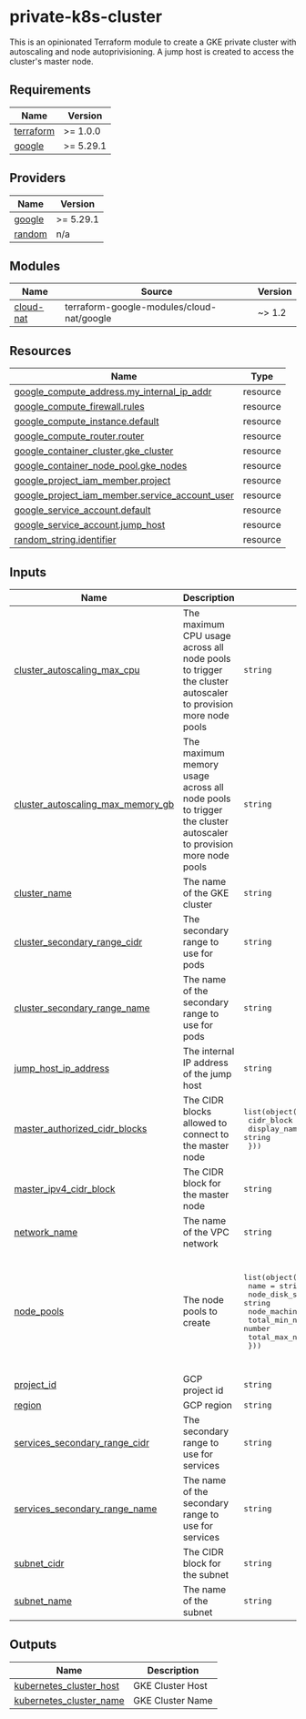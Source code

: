 # private-k8s-cluster
This is an opinionated Terraform module to create a GKE private cluster with autoscaling and 
node autoprivisioning. A jump host is created to access the cluster's master node.


<!-- BEGIN_TF_DOCS -->
## Requirements

| Name | Version |
|------|---------|
| <a name="requirement_terraform"></a> [terraform](#requirement\_terraform) | >= 1.0.0 |
| <a name="requirement_google"></a> [google](#requirement\_google) | >= 5.29.1 |

## Providers

| Name | Version |
|------|---------|
| <a name="provider_google"></a> [google](#provider\_google) | >= 5.29.1 |
| <a name="provider_random"></a> [random](#provider\_random) | n/a |

## Modules

| Name | Source | Version |
|------|--------|---------|
| <a name="module_cloud-nat"></a> [cloud-nat](#module\_cloud-nat) | terraform-google-modules/cloud-nat/google | ~> 1.2 |

## Resources

| Name | Type |
|------|------|
| [google_compute_address.my_internal_ip_addr](https://registry.terraform.io/providers/hashicorp/google/latest/docs/resources/compute_address) | resource |
| [google_compute_firewall.rules](https://registry.terraform.io/providers/hashicorp/google/latest/docs/resources/compute_firewall) | resource |
| [google_compute_instance.default](https://registry.terraform.io/providers/hashicorp/google/latest/docs/resources/compute_instance) | resource |
| [google_compute_router.router](https://registry.terraform.io/providers/hashicorp/google/latest/docs/resources/compute_router) | resource |
| [google_container_cluster.gke_cluster](https://registry.terraform.io/providers/hashicorp/google/latest/docs/resources/container_cluster) | resource |
| [google_container_node_pool.gke_nodes](https://registry.terraform.io/providers/hashicorp/google/latest/docs/resources/container_node_pool) | resource |
| [google_project_iam_member.project](https://registry.terraform.io/providers/hashicorp/google/latest/docs/resources/project_iam_member) | resource |
| [google_project_iam_member.service_account_user](https://registry.terraform.io/providers/hashicorp/google/latest/docs/resources/project_iam_member) | resource |
| [google_service_account.default](https://registry.terraform.io/providers/hashicorp/google/latest/docs/resources/service_account) | resource |
| [google_service_account.jump_host](https://registry.terraform.io/providers/hashicorp/google/latest/docs/resources/service_account) | resource |
| [random_string.identifier](https://registry.terraform.io/providers/hashicorp/random/latest/docs/resources/string) | resource |

## Inputs

| Name | Description | Type | Default | Required |
|------|-------------|------|---------|:--------:|
| <a name="input_cluster_autoscaling_max_cpu"></a> [cluster\_autoscaling\_max\_cpu](#input\_cluster\_autoscaling\_max\_cpu) | The maximum CPU usage across all node pools to trigger the cluster autoscaler to provision more node pools | `string` | `"8"` | no |
| <a name="input_cluster_autoscaling_max_memory_gb"></a> [cluster\_autoscaling\_max\_memory\_gb](#input\_cluster\_autoscaling\_max\_memory\_gb) | The maximum memory usage across all node pools to trigger the cluster autoscaler to provision more node pools | `string` | `"32"` | no |
| <a name="input_cluster_name"></a> [cluster\_name](#input\_cluster\_name) | The name of the GKE cluster | `string` | n/a | yes |
| <a name="input_cluster_secondary_range_cidr"></a> [cluster\_secondary\_range\_cidr](#input\_cluster\_secondary\_range\_cidr) | The secondary range to use for pods | `string` | n/a | yes |
| <a name="input_cluster_secondary_range_name"></a> [cluster\_secondary\_range\_name](#input\_cluster\_secondary\_range\_name) | The name of the secondary range to use for pods | `string` | `"gke-pods"` | no |
| <a name="input_jump_host_ip_address"></a> [jump\_host\_ip\_address](#input\_jump\_host\_ip\_address) | The internal IP address of the jump host | `string` | `"0.0.0.0"` | no |
| <a name="input_master_authorized_cidr_blocks"></a> [master\_authorized\_cidr\_blocks](#input\_master\_authorized\_cidr\_blocks) | The CIDR blocks allowed to connect to the master node | <pre>list(object({<br/>    cidr_block   = string<br/>    display_name = string<br/>  }))</pre> | n/a | yes |
| <a name="input_master_ipv4_cidr_block"></a> [master\_ipv4\_cidr\_block](#input\_master\_ipv4\_cidr\_block) | The CIDR block for the master node | `string` | n/a | yes |
| <a name="input_network_name"></a> [network\_name](#input\_network\_name) | The name of the VPC network | `string` | n/a | yes |
| <a name="input_node_pools"></a> [node\_pools](#input\_node\_pools) | The node pools to create | <pre>list(object({<br/>    name                 = string<br/>    node_disk_size_gb    = string<br/>    node_machine_type    = string<br/>    total_min_node_count = number<br/>    total_max_node_count = number<br/>  }))</pre> | <pre>[<br/>  {<br/>    "name": "gke-node-pool",<br/>    "node_disk_size_gb": 10,<br/>    "node_machine_type": "e2-standard-2",<br/>    "total_max_node_count": 3,<br/>    "total_min_node_count": 1<br/>  }<br/>]</pre> | no |
| <a name="input_project_id"></a> [project\_id](#input\_project\_id) | GCP project id | `string` | n/a | yes |
| <a name="input_region"></a> [region](#input\_region) | GCP region | `string` | `"us-east1"` | no |
| <a name="input_services_secondary_range_cidr"></a> [services\_secondary\_range\_cidr](#input\_services\_secondary\_range\_cidr) | The secondary range to use for services | `string` | `"10.30.0.0/16"` | no |
| <a name="input_services_secondary_range_name"></a> [services\_secondary\_range\_name](#input\_services\_secondary\_range\_name) | The name of the secondary range to use for services | `string` | `"gke-services"` | no |
| <a name="input_subnet_cidr"></a> [subnet\_cidr](#input\_subnet\_cidr) | The CIDR block for the subnet | `string` | n/a | yes |
| <a name="input_subnet_name"></a> [subnet\_name](#input\_subnet\_name) | The name of the subnet | `string` | n/a | yes |

## Outputs

| Name | Description |
|------|-------------|
| <a name="output_kubernetes_cluster_host"></a> [kubernetes\_cluster\_host](#output\_kubernetes\_cluster\_host) | GKE Cluster Host |
| <a name="output_kubernetes_cluster_name"></a> [kubernetes\_cluster\_name](#output\_kubernetes\_cluster\_name) | GKE Cluster Name |
<!-- END_TF_DOCS -->
